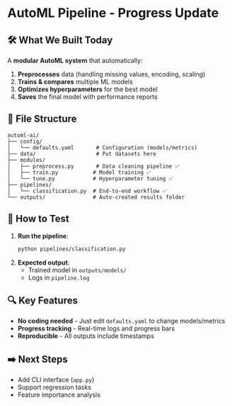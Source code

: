 # AutoML Pipeline - Progress Update

## 🛠️ What We Built Today
A **modular AutoML system** that automatically:
1. **Preprocesses** data (handling missing values, encoding, scaling)
2. **Trains & compares** multiple ML models
3. **Optimizes hyperparameters** for the best model
4. **Saves** the final model with performance reports

## 📂 File Structure
```
automl-ai/
├── config/
│   └── defaults.yaml       # Configuration (models/metrics)
├── data/                   # Put datasets here
├── modules/
│   ├── preprocess.py       # Data cleaning pipeline ✅
│   ├── train.py           # Model training ✅
│   └── tune.py            # Hyperparameter tuning ✅
├── pipelines/
│   └── classification.py  # End-to-end workflow ✅
└── outputs/               # Auto-created results folder
```

## 🚀 How to Test
1. **Run the pipeline**:
   ```bash
   python pipelines/classification.py
   ```
2. **Expected output**:
   - Trained model in `outputs/models/`
   - Logs in `pipeline.log`

## 🔍 Key Features
- **No coding needed** - Just edit `defaults.yaml` to change models/metrics
- **Progress tracking** - Real-time logs and progress bars
- **Reproducible** - All outputs include timestamps

## ➡️ Next Steps
- Add CLI interface (`app.py`)
- Support regression tasks
- Feature importance analysis